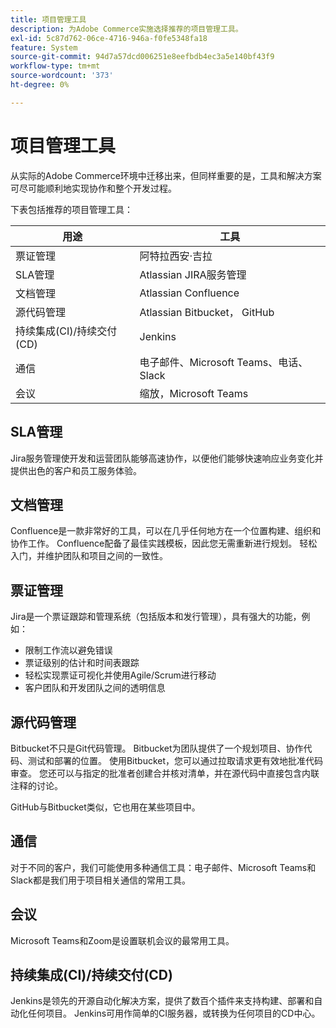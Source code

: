 ```yaml
---
title: 项目管理工具
description: 为Adobe Commerce实施选择推荐的项目管理工具。
exl-id: 5c87d762-06ce-4716-946a-f0fe5348fa18
feature: System
source-git-commit: 94d7a57dcd006251e8eefbdb4ec3a5e140bf43f9
workflow-type: tm+mt
source-wordcount: '373'
ht-degree: 0%

---
```


# 项目管理工具

从实际的Adobe Commerce环境中迁移出来，但同样重要的是，工具和解决方案可尽可能顺利地实现协作和整个开发过程。

下表包括推荐的项目管理工具：

| 用途 | 工具 |
|------------------------------------------------------|--------------------------------------|
| 票证管理 | 阿特拉西安·吉拉 |
| SLA管理 | Atlassian JIRA服务管理 |
| 文档管理 | Atlassian Confluence |
| 源代码管理 | Atlassian Bitbucket， GitHub |
| 持续集成(CI)/持续交付(CD) | Jenkins |
| 通信 | 电子邮件、Microsoft Teams、电话、Slack |
| 会议 | 缩放，Microsoft Teams |

## SLA管理

Jira服务管理使开发和运营团队能够高速协作，以便他们能够快速响应业务变化并提供出色的客户和员工服务体验。

## 文档管理

Confluence是一款非常好的工具，可以在几乎任何地方在一个位置构建、组织和协作工作。 Confluence配备了最佳实践模板，因此您无需重新进行规划。 轻松入门，并维护团队和项目之间的一致性。

## 票证管理

Jira是一个票证跟踪和管理系统（包括版本和发行管理），具有强大的功能，例如：

- 限制工作流以避免错误
- 票证级别的估计和时间表跟踪
- 轻松实现票证可视化并使用Agile/Scrum进行移动
- 客户团队和开发团队之间的透明信息

## 源代码管理

Bitbucket不只是Git代码管理。 Bitbucket为团队提供了一个规划项目、协作代码、测试和部署的位置。 使用Bitbucket，您可以通过拉取请求更有效地批准代码审查。 您还可以与指定的批准者创建合并核对清单，并在源代码中直接包含内联注释的讨论。

GitHub与Bitbucket类似，它也用在某些项目中。

## 通信

对于不同的客户，我们可能使用多种通信工具：电子邮件、Microsoft Teams和Slack都是我们用于项目相关通信的常用工具。

## 会议

Microsoft Teams和Zoom是设置联机会议的最常用工具。

## 持续集成(CI)/持续交付(CD)

Jenkins是领先的开源自动化解决方案，提供了数百个插件来支持构建、部署和自动化任何项目。 Jenkins可用作简单的CI服务器，或转换为任何项目的CD中心。
